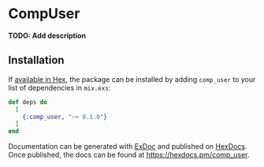 # CompUser

**TODO: Add description**

## Installation

If [available in Hex](https://hex.pm/docs/publish), the package can be installed
by adding `comp_user` to your list of dependencies in `mix.exs`:

```elixir
def deps do
  [
    {:comp_user, "~> 0.1.0"}
  ]
end
```

Documentation can be generated with [ExDoc](https://github.com/elixir-lang/ex_doc)
and published on [HexDocs](https://hexdocs.pm). Once published, the docs can
be found at <https://hexdocs.pm/comp_user>.


